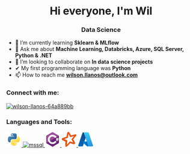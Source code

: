 <h1 align="center">Hi everyone, I'm Wil</h1>
<h3 align="center">Data Science</h3>

- 🌱 I’m currently learning **Sklearn & MLflow**
- 💬 Ask me about **Machine Learning, Databricks, Azure, SQL Server, Python & .NET**
- 👯 I’m looking to collaborate on **In data science projects**
- ✔ My first programming language was **Python**
- 📫 How to reach me **wilson.llanos@outlook.com**

<h3 align="left">Connect with me:</h3>
<p align="left">
<a href="https://linkedin.com/in/wilson-llanos-64a889bb" target="blank"><img align="center" src="https://raw.githubusercontent.com/rahuldkjain/github-profile-readme-generator/master/src/images/icons/Social/linked-in-alt.svg" alt="wilson-llanos-64a889bb" height="30" width="40" /></a>
</p>

<h3 align="left">Languages and Tools:</h3>
<p align="left"> <a href="https://www.python.org" target="_blank" rel="noreferrer"> <img src="https://raw.githubusercontent.com/devicons/devicon/master/icons/python/python-original.svg" alt="python" width="40" height="40"/> </a> <a href="https://www.microsoft.com/en-us/sql-server" target="_blank" rel="noreferrer"> <img src="https://www.svgrepo.com/show/303229/microsoft-sql-server-logo.svg" alt="mssql" width="40" height="40"/> </a> <a href="https://dotnet.microsoft.com/pt-br/languages/csharp" target="_blank" rel="noreferrer"> <img src="https://raw.githubusercontent.com/devicons/devicon/master/icons/csharp/csharp-original.svg" alt="csharp" width="40" height="40"/> </a> <a href="https://spark.apache.org" target="_blank" rel="noreferrer"> <img src="https://raw.githubusercontent.com/devicons/devicon/master/icons/apachespark/apachespark-original.svg" alt="apachespark" width="40" height="40"/> </a> <a href="https://azure.microsoft.com" target="_blank" rel="noreferrer"> <img src="https://raw.githubusercontent.com/devicons/devicon/master/icons/azure/azure-original.svg" alt="azure" width="40" height="40"/> </a></p>
